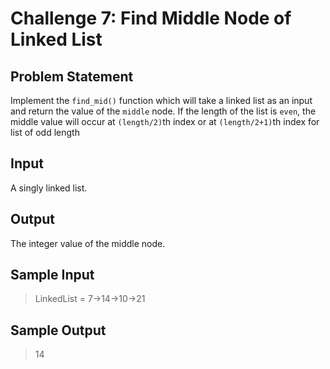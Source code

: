 # Challenge 7: Find Middle Node of Linked List

## Problem Statement

Implement the `find_mid()` function which will take a linked list as an input and return the value of the `middle` node. If the length of the list is `even`, the middle value will occur at `(length/2)`th index or at `(length/2+1)`th index for list of odd length

## Input

A singly linked list.

## Output

The integer value of the middle node.

## Sample Input

> LinkedList = 7->14->10->21

## Sample Output

> 14
